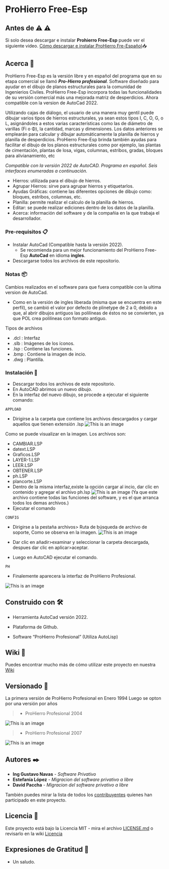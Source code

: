 # ProHierro Free-Esp
## Antes de :warning: :warning:
Si solo desea descargar e instalar **Prohierro Free-Esp** puede ver el siguiente video.
[Cómo descargar e instalar ProHierro Fre-Español](https://www.youtube.com/ "Como descargar e instalar ProHierro Fre-Español"):inbox_tray:
## Acerca 🚀

ProHierro Free-Esp es la versión libre y en español del programa que en su etapa comercial se llamó ***Pro-Hierro profesional***. Software diseñado para ayudar en el dibujo de planos estructurales para la comunidad de Ingenierios Civiles.
ProHierro Free-Esp incorpora todas las funcionalidades de su versión comercial más una mejorada matriz de desperdicios. Ahora compatible con la version de AutoCad 2022.

Utilizando cajas de diálogo, el usuario de una manera muy gentil puede 
dibujar varios tipos de hierros estructurales, ya sean estos tipos I, C, O, G, o 
L, asignándoles a estos varias características como las de diámetro de 
varillas (Fi o Φ), la cantidad, marcas y dimensiones. Los datos anteriores se 
emplearán para calcular y dibujar automáticamente la planilla de hierros y planilla de desperdicios.
ProHierro Free-Esp brinda también ayudas para facilitar el dibujo de los planos 
estructurales como por ejemplo, las plantas de cimentación, plantas de losa, 
vigas, columnas, estribos, gradas, bloques para alivianamiento, etc

_Compatible con la versión 2022 de AutoCAD._
_Programa en español._
_Seis interfaces enumeradas a continuación._
* Hierros: utilizada para el dibujo de hierros.
* Agrupar Hierros: sirve para agrupar hierros y etiquetarlos.
* Ayudas Gráficas: contiene las diferentes opciones de dibujo como: bloques, estribos, columnas, etc.
* Planilla: permite realizar el calculo de la planilla de hierros.
* Editar: se puede realizar ediciones dentro de los datos de la planilla.
* Acerca: información del software y de la compañia en la que trabaja el desarrollador.

### Pre-requisitos 📋

* Instalar AutoCad (Compatible hasta la versión 2022).
	* Se recomienda para un mejor funcionamiento del ProHierro Free-Esp **AutoCad** en idioma **ingles**.
* Descargarse todos los archivos de este repositorio.

### Notas 📦

Cambios realizados en el software para que fuera compatible con la ultima version de AutoCad.

* Como en la versión de ingles liberada (misma que se encuentra en este perfil), se cambió el valor por defecto de plinetype de 2 a 0, debido a que, al abrir dibujos antiguos las polilíneas de éstos no se convierten, ya que POL crea polilíneas con formato antiguo.

Tipos de archivos 
* .dcl : Interfaz
* .slb : Imágenes de los íconos. 
* .lsp : Contiene las funciones.
* .bmp : Contiene la imagen de incio.
* .dwg : Plantilla.

### Instalación 🔧

* Descargar todos los archivos de este repositorio.
* En AutoCAD abrimos un nuevo dibujo.
* En la interfaz del nuevo dibujo, se procede a ejecutar el siguiente comando:
```
APPLOAD
```

* Dirigirse a la carpeta que contiene los archivos descargados y cargar aquellos que tienen extensión .lsp
![This is an image](https://github.com/chdavid97/Prohierro-free/blob/master/Fotos%20wiki/Appload.png)


Como se puede visualizar en la imagen.
Los archivos son:
  * CAMBIAR.LSP
  * datext.LSP
  * Graficos.LSP
  * LAYER-1.LSP
  * LEER.LSP
  * OBTENER.LSP
  * ph.LSP
  * plancorte.LSP
* Dentro de la misma interfaz,existe la opción cargar al incio, dar clic en contenido y agregar el archivo ph.lsp
![This is an image](https://github.com/chdavid97/Prohierro-free/blob/master/Fotos%20wiki/appload2.png)
(Ya que este archivo contiene todas las funciones del software, y es el que arranca todos los demas archivos.)
* Ejecutar el comando 
 ```
CONFIG
```
* Dirigirse a la pestaña archivos> Ruta de búsqueda de archivo de soporte, Como se observa en la imagen.
![This is an image](https://github.com/chdavid97/Prohierro-free/blob/master/Fotos%20wiki/configuracion.png)
* Dar clic en añadir>examinar y seleccionar la carpeta descargada, despues dar clic en aplicar>aceptar.

* Luego en AutoCAD ejecutar el comando.
 ```
PH
```
* Finalemente aparecera la interfaz de ProHierro Profesional.

![This is an image](https://github.com/chdavid97/Prohierro-free/blob/master/Fotos%20wiki/prohierro.PNG)



## Construido con 🛠️

* Herramienta AutoCad versión 2022.

* Plataforma de Github.

* Software “ProHierro Profesional” (Utiliza AutoLisp)


## Wiki 📖

Puedes encontrar mucho más de cómo utilizar este proyecto en nuestra [Wiki](https://github.com/ProHfree/ProHierroFree/wiki/ProHierro-Profesional-Free)

## Versionado 📌

La primera versión de ProHierro Profesional en Enero 1994
Luego se opton por una versión por años
>* ProHierro Profesional 2004


![This is an image](https://github.com/chdavid97/Prohierro-free/blob/master/Fotos%20wiki/ProhierroProfesional2004.PNG)




>* ProHierro Profesional 2007


![This is an image](https://github.com/chdavid97/Prohierro-free/blob/master/Fotos%20wiki/ProHierroProfesional2007.PNG)

## Autores ✒️

* **Ing Gustavo Navas** - *Software Privativo* 
* **Estefanía López** - *Migracion del software privativo a libre* 
* **David Paccha** - *Migracion del software privativo a libre* 

También puedes mirar la lista de todos los [contribuyentes](https://github.com/ProHfree/ProHierroFree/wiki/ProHierro-Profesional-Free#Autores) quíenes han participado en este proyecto. 

## Licencia 📄

Este proyecto está bajo la Licencia MIT - mira el archivo [LICENSE.md](https://github.com/ProHfree/ProHierroFree/blob/main/LICENSE)
o revisarlo en la wiki [Licencia](https://github.com/ProHfree/ProHierroFree/wiki/ProHierro-Profesional-Free#Licencia)

## Expresiones de Gratitud 🎁

* Un saludo.


